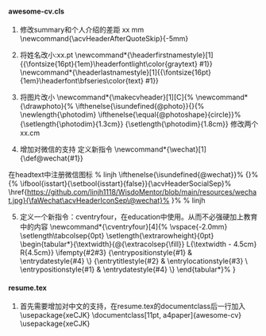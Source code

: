 #### awesome-cv.cls ####

1. 修改summary和个人介绍的差距 xx mm
\newcommand{\acvHeaderAfterQuoteSkip}{-5mm}

2. 将姓名改小:xx.pt
\newcommand*{\headerfirstnamestyle}[1]{{\fontsize{16pt}{1em}\headerfontlight\color{graytext} #1}}
\newcommand*{\headerlastnamestyle}[1]{{\fontsize{16pt}{1em}\headerfont\bfseries\color{text} #1}}

3. 将图片改小
\newcommand*{\makecvheader}[1][C]{%
  \newcommand*{\drawphoto}{%
    \ifthenelse{\isundefined{\@photo}}{}{%
      \newlength{\photodim}
      \ifthenelse{\equal{\@photoshape}{circle}}%
        {\setlength{\photodim}{1.3cm}}
        {\setlength{\photodim}{1.8cm}}
修改两个xx.cm

4. 增加对微信的支持
定义新指令
\newcommand*{\wechat}[1]{\def\@wechat{#1}}

在headtext中注册微信图标
% linjh
      \ifthenelse{\isundefined{\@wechat}}%
        {}%
        {%
          \ifbool{isstart}{\setbool{isstart}{false}}{\acvHeaderSocialSep}%
          \href{https://github.com/linjh1118/WisdoMentor/blob/main/resources/wechat.jpg}{\faWechat\acvHeaderIconSep\@wechat}%
        }%
      % linjh


5. 定义一个新指令：cventryfour，在education中使用。从而不必强硬加上教育中的内容
\newcommand*{\cventryfour}[4]{%
  \vspace{-2.0mm}
  \setlength\tabcolsep{0pt}
  \setlength{\extrarowheight}{0pt}
  \begin{tabular*}{\textwidth}{@{\extracolsep{\fill}} L{\textwidth - 4.5cm} R{4.5cm}}
    \ifempty{#2#3}
      {\entrypositionstyle{#1} & \entrydatestyle{#4} \\}
      {\entrytitlestyle{#2} & \entrylocationstyle{#3} \\
      \entrypositionstyle{#1} & \entrydatestyle{#4} \\}
  \end{tabular*}%
}

#### resume.tex ####
1. 首先需要增加对中文的支持，在resume.tex的documentclass后一行加入\usepackage{xeCJK}
\documentclass[11pt, a4paper]{awesome-cv}
\usepackage{xeCJK}